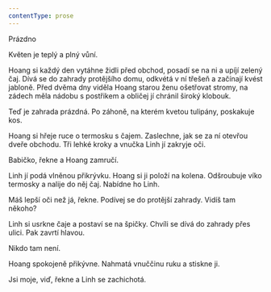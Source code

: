 ```yaml
---
contentType: prose
---
```


<section>

Prázdno

Květen je teplý a plný vůní.

Hoang si každý den vytáhne židli před obchod, posadí se na ni a upíjí zelený čaj. Dívá se do zahrady protějšího domu, odkvétá v ní třešeň a začínají kvést jabloně. Před dvěma dny viděla Hoang starou ženu ošetřovat stromy, na zádech měla nádobu s postřikem a obličej jí chránil široký klobouk.

Teď je zahrada prázdná. Po záhoně, na kterém kvetou tulipány, poskakuje kos.

Hoang si hřeje ruce o termosku s čajem. Zaslechne, jak se za ní otevřou dveře obchodu. Tři lehké kroky a vnučka Linh jí zakryje oči.

Babičko, řekne a Hoang zamručí.

Linh jí podá vlněnou přikrývku. Hoang si ji položí na kolena. Odšroubuje víko termosky a nalije do něj čaj. Nabídne ho Linh.

Máš lepší oči než já, řekne. Podívej se do protější zahrady. Vidíš tam někoho?

Linh si usrkne čaje a postaví se na špičky. Chvíli se dívá do zahrady přes ulici. Pak zavrtí hlavou.

Nikdo tam není.

Hoang spokojeně přikývne. Nahmatá vnuččinu ruku a stiskne ji.

Jsi moje, viď, řekne a Linh se zachichotá.

</section>

